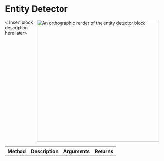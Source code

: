# Entity Detector

<!-- [[/images/renders/EntityDetectorRender.png | Entity Detector Block Render]] -->

<img width=400 src="images/renders/EntityDetectorRender.png" align="right" alt="An orthographic render of the entity detector block">
< Insert block description here later>

<br clear="right">

<table align=center>
    <tr>
        <th>
            Method
        </th>
        <th>
            Description
        </th>
        <th>
            Arguments
        </th>
        <th>
            Returns
        </th>
    </tr>
</table>
